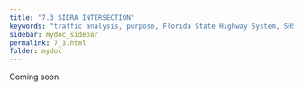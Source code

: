 ```yaml
---
title: "7.3	SIDRA INTERSECTION"
keywords: "traffic analysis, purpose, Florida State Highway System, SHS"
sidebar: mydoc_sidebar
permalink: 7_3.html
folder: mydoc
---
```


<p>
  Coming soon.
</p>